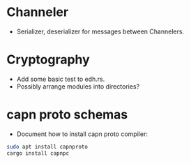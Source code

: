# Channeler

- Serializer, deserializer for messages between Channelers.


# Cryptography

- Add some basic test to edh.rs.
- Possibly arrange modules into directories?


# capn proto schemas

- Document how to install capn proto compiler:

```bash
sudo apt install capnproto
cargo install capnpc
```
